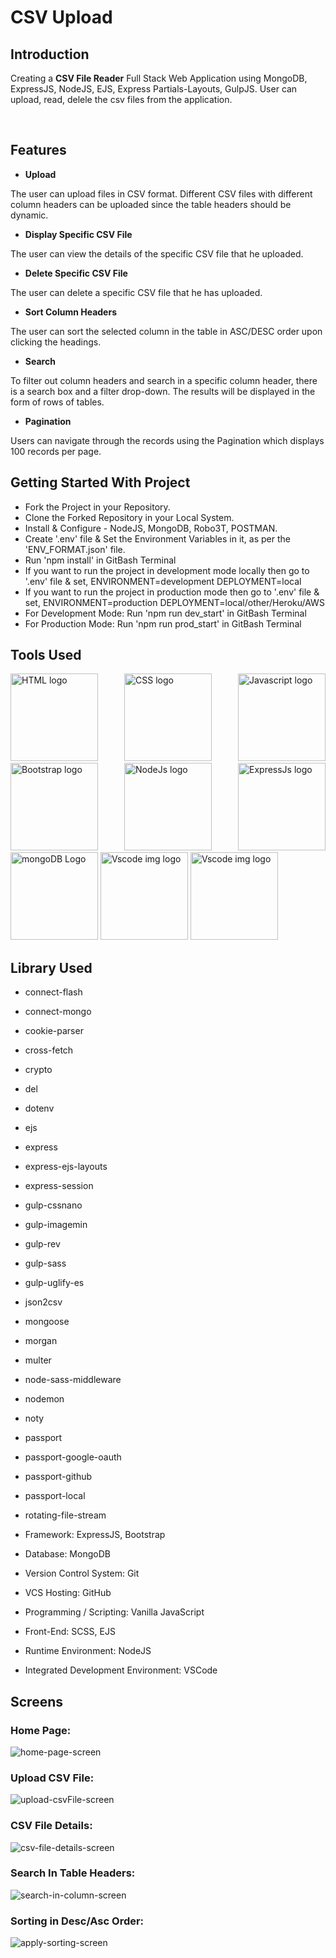 # CSV Upload

## Introduction
Creating a **CSV File Reader** Full Stack Web Application using MongoDB, ExpressJS, NodeJS, EJS, Express Partials-Layouts, GulpJS. User can upload, read, delele the csv files from the application.

<br/>

## Features

- **Upload**
<p>The user can upload files in CSV format. Different CSV files with different column headers can be uploaded since the table headers should be dynamic.</p>

- **Display Specific CSV File**
<p>The user can view the details of the specific CSV file that he uploaded.</p>

- **Delete Specific CSV File**
<p>The user can delete a specific CSV file that he has uploaded.</p>

- **Sort Column Headers**
<p>The user can sort the selected column in the table in ASC/DESC order upon clicking the headings.</p>

- **Search**
<p>To filter out column headers and search in a specific column header, there is a search box and a filter drop-down.
The results will be displayed in the form of rows of tables.</p>

- **Pagination**
<p>Users can navigate through the records using the Pagination which displays 100 records per page.</p>

## Getting Started With Project
- Fork the Project in your Repository.
- Clone the Forked Repository in your Local System.
- Install & Configure - NodeJS, MongoDB, Robo3T, POSTMAN.
- Create '.env' file & Set the Environment Variables in it, as per the 'ENV_FORMAT.json' file.
- Run 'npm install' in GitBash Terminal
- If you want to run the project in development mode locally then go to '.env' file & set,
  ENVIRONMENT=development
  DEPLOYMENT=local
- If you want to run the project in production mode then go to '.env' file & set,
  ENVIRONMENT=production
  DEPLOYMENT=local/other/Heroku/AWS
- For Development Mode:
  Run 'npm run dev_start' in GitBash Terminal
- For Production Mode:
  Run 'npm run prod_start' in GitBash Terminal

## Tools Used

 <p align="justify">
<img height="140" width="140" src="https://www.w3.org/html/logo/downloads/HTML5_Logo_512.png" alt="HTML logo">
<img height="140" width="140" src="https://upload.wikimedia.org/wikipedia/commons/thumb/d/d5/CSS3_logo_and_wordmark.svg/1200px-CSS3_logo_and_wordmark.svg.png" alt="CSS logo">
<img height="140" width="140" src="https://www.freepnglogos.com/uploads/javascript-png/javascript-logo-transparent-logo-javascript-images-3.png" alt="Javascript logo">
<img height="140" width="140" src="https://upload.wikimedia.org/wikipedia/commons/thumb/b/b2/Bootstrap_logo.svg/2560px-Bootstrap_logo.svg.png" alt="Bootstrap logo">
<img height="140" width="140" src="https://www.startechup.com/wp-content/uploads/January-11-2021-Nodejs-What-it-is-used-for-and-when-where-to-use-it-for-your-enterprise-app-development.jpg" alt="NodeJs logo">
<img height="140" width="140" src="https://www.edureka.co/blog/wp-content/uploads/2019/07/express-logo.png" alt="ExpressJs logo">
<img height="140" width="140" src="https://g.foolcdn.com/art/companylogos/square/mdb.png" alt="mongoDB Logo">
<img height="140" width="140" src="https://www.pngitem.com/pimgs/m/13-131098_visual-studio-code-logo-hd-png-download.png" alt="Vscode img logo">
<img height="140" width="140" src="https://cdn.devdojo.com/images/March2016/gulpjs.png" alt="Vscode img logo">

</p>


## Library Used
- connect-flash
- connect-mongo
- cookie-parser
- cross-fetch
- crypto
- del
- dotenv
- ejs
- express
- express-ejs-layouts
- express-session
- gulp-cssnano
- gulp-imagemin
- gulp-rev
- gulp-sass
- gulp-uglify-es
- json2csv
- mongoose
- morgan
- multer
- node-sass-middleware
- nodemon
- noty
- passport
- passport-google-oauth
- passport-github
- passport-local
- rotating-file-stream

- Framework: ExpressJS, Bootstrap
- Database: MongoDB
- Version Control System: Git
- VCS Hosting: GitHub
- Programming / Scripting: Vanilla JavaScript
- Front-End: SCSS, EJS
- Runtime Environment: NodeJS
- Integrated Development Environment: VSCode


## Screens

<p align="justify">
   
### Home Page:    
<img src="/screenshots/Home_Page.png" alt="home-page-screen">

### Upload CSV File:
<img src="/screenshots/Upload_CSV_FILE.png" alt="upload-csvFile-screen">

### CSV File Details:
<img src="/screenshots/CSV_File_details.png" alt="csv-file-details-screen">

### Search In Table Headers:
<img src="/screenshots/Search_in_column.png" alt="search-in-column-screen">

### Sorting in Desc/Asc Order:
<img src="/screenshots/Apply_Sort_on_headers.png" alt="apply-sorting-screen">


</p>
<br/>